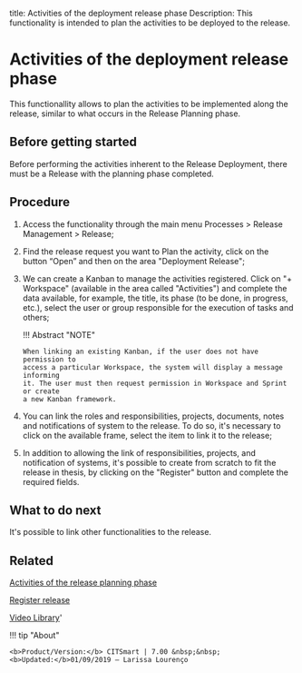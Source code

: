 title: Activities of the deployment release phase
Description: This functionality is intended to plan the activities to be deployed to the release. 
# Activities of the deployment release phase

This functionallity allows to plan the activities to be implemented along the release, 
similar to what occurs in the Release Planning phase.

Before getting started
--------------------

Before performing the activities inherent to the Release Deployment, there must 
be a Release with the planning phase completed.


Procedure
-------------

1.  Access the functionality through the main menu Processes \> Release
    Management \> Release;

2.  Find the release request you want to Plan the activity, click on the
    button “Open” and then on the area "Deployment Release";

3.  We can create a Kanban to manage the activities registered. Click on "+
    Workspace" (available in the area called "Activities") and complete the data
    available, for example, the title, its phase (to be done, in progress,
    etc.), select the user or group responsible for the execution of tasks and
    others;
    
    !!! Abstract "NOTE"
    
        When linking an existing Kanban, if the user does not have permission to 
        access a particular Workspace, the system will display a message informing 
        it. The user must then request permission in Workspace and Sprint or create 
        a new Kanban framework.

4.  You can link the roles and responsibilities, projects, documents, notes and
    notifications of system to the release. To do so, it's necessary to
    click on the available frame, select the item to link it to the release;

5.  In addition to allowing the link of responsibilities, projects, and
    notification of systems, it's possible to create from scratch to fit the
    release in thesis, by clicking on the "Register" button and complete the
    required fields.

What to do next
-------------------

It's possible to link other functionalities to the release.

Related
-----------

[Activities of the release planning phase](/en-us/citsmart-7/processes/release/use/release-planning-activities.html)

[Register release](/en-us/citsmart-7/processes/release/use/register-release-request.html)

<i class='fa fa-youtube-play  fa-2x' style='color:#97ce17;vertical-align: middle;'> </i> [Video Library](https://www.youtube.com/playlist?list=PLB5qK2uzf2RMA1W1Js4-lPEDUDUJJ_rUa)'

!!! tip "About"  

    <b>Product/Version:</b> CITSmart | 7.00 &nbsp;&nbsp;
    <b>Updated:</b>01/09/2019 – Larissa Lourenço

